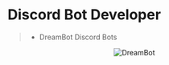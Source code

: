 # Discord Bot Developer

> - DreamBot Discord Bots


<p align="center"><img src="https://github-readme-stats.vercel.app/api?username=whitskin&theme=dark&show_icons=true&bg_color=30,3890e8,1f66ad&title_color=fff&text_color=fff"" alt="DreamBot" /></p>



